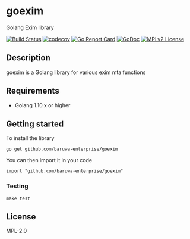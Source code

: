 # goexim

Golang Exim library

[![Build Status](https://travis-ci.org/baruwa-enterprise/goexim.svg?branch=master)](https://travis-ci.org/baruwa-enterprise/goexim)
[![codecov](https://codecov.io/gh/baruwa-enterprise/goexim/branch/master/graph/badge.svg)](https://codecov.io/gh/baruwa-enterprise/goexim)
[![Go Report Card](https://goreportcard.com/badge/github.com/baruwa-enterprise/goexim)](https://goreportcard.com/report/github.com/baruwa-enterprise/goexim)
[![GoDoc](https://godoc.org/github.com/baruwa-enterprise/goexim?status.svg)](https://godoc.org/github.com/baruwa-enterprise/goexim)
[![MPLv2 License](https://img.shields.io/badge/license-MPLv2-blue.svg?style=flat-square)](https://www.mozilla.org/MPL/2.0/)

## Description

goexim is a Golang library for various exim mta functions

## Requirements

* Golang 1.10.x or higher

## Getting started

To install the library

```console
go get github.com/baruwa-enterprise/goexim
```

You can then import it in your code

```golang
import "github.com/baruwa-enterprise/goexim"
```

### Testing

``make test``

## License

MPL-2.0

